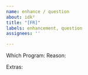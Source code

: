 ```yaml
---
name: enhance / question
about: idk²
title: "[FR]"
labels: enhancement, question
assignees: ''

---
```


Which Program:
Reason:

Extras:
